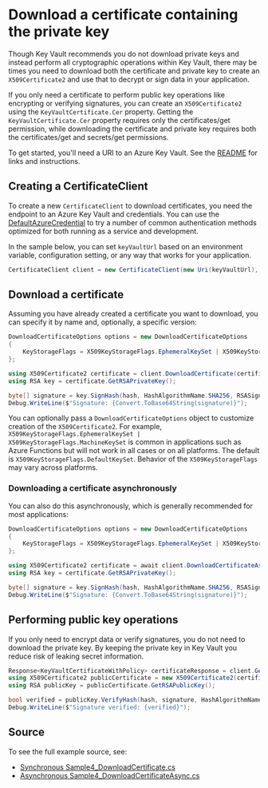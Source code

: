 # Download a certificate containing the private key

Though Key Vault recommends you do not download private keys and instead perform all cryptographic operations within Key Vault,
there may be times you need to download both the certificate and private key to create an `X509Certificate2` and use that to
decrypt or sign data in your application.

If you only need a certificate to perform public key operations like encrypting or verifying signatures, you can create
an `X509Certificate2` using the `KeyVaultCertificate.Cer` property. Getting the `KeyVaultCertificate.Cer` property requires
only the certificates/get permission, while downloading the certificate and private key requires both the
certificates/get and secrets/get permissions.

To get started, you'll need a URI to an Azure Key Vault. See the [README](https://github.com/Azure/azure-sdk-for-net/blob/main/sdk/keyvault/Azure.Security.KeyVault.Certificates/README.md) for links and instructions.

## Creating a CertificateClient

To create a new `CertificateClient` to download certificates, you need the endpoint to an Azure Key Vault and credentials.
You can use the [DefaultAzureCredential][DefaultAzureCredential] to try a number of common authentication methods optimized for both running as a service and development.

In the sample below, you can set `keyVaultUrl` based on an environment variable, configuration setting, or any way that works for your application.

```C# Snippet:CertificatesSample4CertificateClient
CertificateClient client = new CertificateClient(new Uri(keyVaultUrl), new DefaultAzureCredential());
```

## Download a certificate

Assuming you have already created a certificate you want to download, you can specify it by name and, optionally, a specific version:

```C# Snippet:CertificatesSample4DownloadCertificate
DownloadCertificateOptions options = new DownloadCertificateOptions
{
    KeyStorageFlags = X509KeyStorageFlags.EphemeralKeySet | X509KeyStorageFlags.MachineKeySet
};

using X509Certificate2 certificate = client.DownloadCertificate(certificateName, options: options);
using RSA key = certificate.GetRSAPrivateKey();

byte[] signature = key.SignHash(hash, HashAlgorithmName.SHA256, RSASignaturePadding.Pkcs1);
Debug.WriteLine($"Signature: {Convert.ToBase64String(signature)}");
```

You can optionally pass a `DownloadCertificateOptions` object to customize creation of the `X509Certificate2`. For example,
`X509KeyStorageFlags.EphemeralKeySet | X509KeyStorageFlags.MachineKeySet` is common in applications such as Azure Functions
but will not work in all cases or on all platforms. The default is `X509KeyStorageFlags.DefaultKeySet`. Behavior of the `X509KeyStorageFlags` may
vary across platforms.

### Downloading a certificate asynchronously

You can also do this asynchronously, which is generally recommended for most applications:

```C# Snippet:CertificatesSample4DownloadCertificateAsync
DownloadCertificateOptions options = new DownloadCertificateOptions
{
    KeyStorageFlags = X509KeyStorageFlags.EphemeralKeySet | X509KeyStorageFlags.MachineKeySet
};

using X509Certificate2 certificate = await client.DownloadCertificateAsync(certificateName, options: options);
using RSA key = certificate.GetRSAPrivateKey();

byte[] signature = key.SignHash(hash, HashAlgorithmName.SHA256, RSASignaturePadding.Pkcs1);
Debug.WriteLine($"Signature: {Convert.ToBase64String(signature)}");
```

## Performing public key operations

If you only need to encrypt data or verify signatures, you do not need to download the private key. By keeping the private key
in Key Vault you reduce risk of leaking secret information.

```C# Snippet:CertificatesSample4PublicKey
Response<KeyVaultCertificateWithPolicy> certificateResponse = client.GetCertificate(certificateName);
using X509Certificate2 publicCertificate = new X509Certificate2(certificateResponse.Value.Cer);
using RSA publicKey = publicCertificate.GetRSAPublicKey();

bool verified = publicKey.VerifyHash(hash, signature, HashAlgorithmName.SHA256, RSASignaturePadding.Pkcs1);
Debug.WriteLine($"Signature verified: {verified}");
```

## Source

To see the full example source, see:

* [Synchronous Sample4_DownloadCertificate.cs](https://github.com/Azure/azure-sdk-for-net/blob/main/sdk/keyvault/Azure.Security.KeyVault.Certificates/tests/samples/Sample4_DownloadCertificate.cs)
* [Asynchronous Sample4_DownloadCertificateAsync.cs](https://github.com/Azure/azure-sdk-for-net/blob/main/sdk/keyvault/Azure.Security.KeyVault.Certificates/tests/samples/Sample4_DownloadCertificateAsync.cs)

[DefaultAzureCredential]: https://github.com/Azure/azure-sdk-for-net/blob/main/sdk/identity/Azure.Identity/README.md
